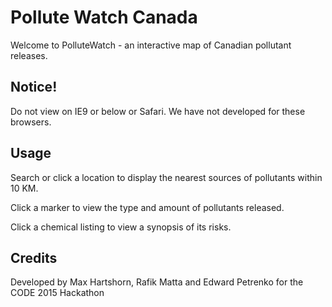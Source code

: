 # Pollute Watch Canada

Welcome to PolluteWatch - an interactive map of Canadian pollutant releases.


## Notice!

Do not view on IE9 or below or Safari. We have not developed for these browsers.


## Usage

Search or click a location to display the nearest sources of pollutants within 10 KM.

Click a marker to view the type and amount of pollutants released.

Click a chemical listing to view a synopsis of its risks.


## Credits

Developed by Max Hartshorn, Rafik Matta and Edward Petrenko for the CODE 2015 Hackathon
